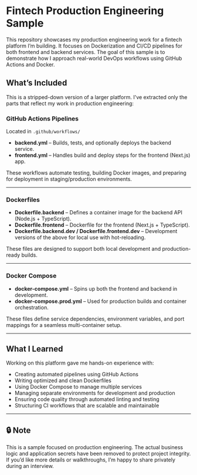 # Fintech Production Engineering Sample

This repository showcases my production engineering work for a fintech platform I’m building. It focuses on Dockerization and CI/CD pipelines for both frontend and backend services. The goal of this sample is to demonstrate how I approach real-world DevOps workflows using GitHub Actions and Docker.

##  What’s Included

This is a stripped-down version of a larger platform. I've extracted only the parts that reflect my work in production engineering:

### GitHub Actions Pipelines
Located in `.github/workflows/`

- **backend.yml** – Builds, tests, and optionally deploys the backend service.
- **frontend.yml** – Handles build and deploy steps for the frontend (Next.js) app.


These workflows automate testing, building Docker images, and preparing for deployment in staging/production environments.

---

### Dockerfiles

- **Dockerfile.backend** – Defines a container image for the backend API (Node.js + TypeScript).
- **Dockerfile.frontend** – Dockerfile for the frontend (Next.js + TypeScript).
- **Dockerfile.backend.dev / Dockerfile.frontend.dev** – Development versions of the above for local use with hot-reloading.

These files are designed to support both local development and production-ready builds.

---

### Docker Compose

- **docker-compose.yml** – Spins up both the frontend and backend in development.
- **docker-compose.prod.yml** – Used for production builds and container orchestration.

These files define service dependencies, environment variables, and port mappings for a seamless multi-container setup.

---

## What I Learned

Working on this platform gave me hands-on experience with:
- Creating automated pipelines using GitHub Actions
- Writing optimized and clean Dockerfiles
- Using Docker Compose to manage multiple services
- Managing separate environments for development and production
- Ensuring code quality through automated linting and testing
- Structuring CI workflows that are scalable and maintainable

---

## 🔒 Note

This is a sample focused on production engineering. The actual business logic and application secrets have been removed to protect project integrity. If you’d like more details or walkthroughs, I’m happy to share privately during an interview.

